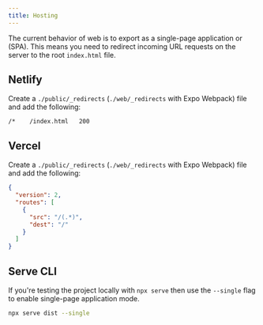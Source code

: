 ```yaml
---
title: Hosting
---
```


The current behavior of web is to export as a single-page application or (SPA). This means you need to redirect incoming URL requests on the server to the root `index.html` file.

## Netlify

Create a `./public/_redirects` (`./web/_redirects` with Expo Webpack) file and add the following:

```
/*    /index.html   200
```

## Vercel

Create a `./public/_redirects` (`./web/_redirects` with Expo Webpack) file and add the following:

```json
{
  "version": 2,
  "routes": [
    {
      "src": "/(.*)",
      "dest": "/"
    }
  ]
}
```

## Serve CLI

If you're testing the project locally with `npx serve` then use the `--single` flag to enable single-page application mode.

```bash
npx serve dist --single
```
